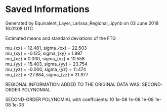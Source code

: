 # Saved Informations 


Generated by Equivalent_Layer_Larissa_Regional_.ipynb on 03 June 2018 16:01:08 UTC



 Estimated means and standard deviations of the FTG 

mu_{xx} =  12.481,     sigma_{xx} =  22.503   
 mu_{xy} =  -0.125,     sigma_{xy} =  1.997   
 mu_{xz} =  0.000,     sigma_{xz} =  10.558   
 mu_{yy} =  15.403,     sigma_{yy} =  23.754   
 mu_{yz} =  -0.000,     sigma_{yz} =  11.474   
 mu_{zz} =  -27.884,     sigma_{zz} =  31.977   
 
REGIONAL INFORMATION ADDED TO THE ORIGINAL DATA WAS: 
 SECOND-ORDER POLYNOMIAL 

 SECOND-ORDER POLYNOMIAL with coefficients: 
10
1e-08
1e-08
1e-08
1e-08
1e-08

